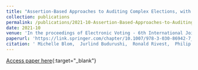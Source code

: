 ```yaml
---
title: "Assertion-Based Approaches to Auditing Complex Elections, with Application to Party-List Proportional Elections"
collection: publications
permalink: /publications/2021-10-Assertion-Based-Approaches-to-Auditing-Complex-Elections-with-Application-to-Party-List-Proportional-Elections
date: 2021-10
venue: 'In the proceedings of Electronic Voting - 6th International Joint Conference on Electronic Voting (E-Vote-ID 2021)'
paperurl: 'https://link.springer.com/chapter/10.1007/978-3-030-86942-7_4'
citation: ' Michelle Blom,  Jurlind Budurushi,  Ronald Rivest,  Philip Stark,  Peter Stuckey,  Vanessa Teague,  Damjan Vukcevic, &quot;Assertion-Based Approaches to Auditing Complex Elections, with Application to Party-List Proportional Elections.&quot; In the proceedings of Electronic Voting - 6th International Joint Conference on Electronic Voting (E-Vote-ID 2021), 2021.'
---
```

[Access paper here](https://link.springer.com/chapter/10.1007/978-3-030-86942-7_4){:target="_blank"}

